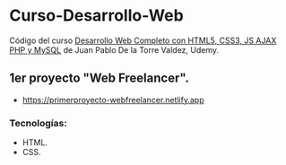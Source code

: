# Curso-Desarrollo-Web
Código del curso [Desarrollo Web Completo con HTML5, CSS3, JS AJAX PHP y MySQL](https://www.udemy.com/course/desarrollo-web-completo-con-html5-css3-js-php-y-mysql/) de Juan Pablo De la Torre Valdez, Udemy.

## 1er proyecto "Web Freelancer".
- https://primerproyecto-webfreelancer.netlify.app
### Tecnologías:
- HTML.
- CSS.
